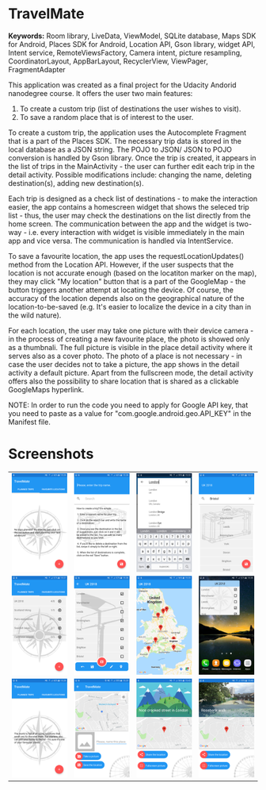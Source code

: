 <h1>TravelMate</h1>
<p><b>Keywords:</b> Room library, LiveData, ViewModel, SQLite database, Maps SDK for Android, Places SDK for Android, Location API, Gson library, widget API, Intent service, RemoteViewsFactory, Camera intent, picture resampling, CoordinatorLayout, AppBarLayout, RecyclerView, ViewPager, FragmentAdapter</p>
<p>This application was created as a final project for the Udacity Andorid nanodegree course. It offers the user two main features:</p>
<ol>
<li>To create a custom trip (list of destinations the user wishes to visit).</li>
  <li>To save a random place that is of interest to the user.</li>
</ol>
<p>To create a custom trip, the application uses the Autocomplete Fragment that is a part of the Places SDK. The necessary trip data is stored in the local database as a JSON string. The POJO to JSON/ JSON to POJO conversion is handled by Gson library. Once the trip is created, it appears in the list of trips in the MainActivity - the user can further edit each trip in the detail activity. Possible modifications include: changing the name, deleting destination(s), adding new destination(s).</p>
<p>Each trip is designed as a check list of destinations - to make the interaction easier, the app contains a homescreen widget that shows the seleced trip list - thus, the user may check the destinations on the list directly from the home screen. The communication between the app and the widget is two-way - i.e. every interaction with widget is visible immediately in the main app and vice versa. The communication is handled via IntentService.</p>
<p>To save a favourite location, the app uses the requestLocationUpdates() method from the Location API. However, if the user suspects that the location is not accurate enough (based on the locatiton marker on the map), they may click "My location" button that is a part of the GoogleMap - the button triggers another attempt at locating the device. Of course, the accuracy of the location depends also on the geographical nature of the location-to-be-saved (e.g. It's easier to localize the device in a city than in the wild nature).</p>
<p>For each location, the user may take one picture with their device camera - in the process of creating a new favourite place, the photo is showed only as a thumbnali. The full picture is visible in the place detail activity where it serves also as a cover photo. The photo of a place is not necessary - in case the user decides not to take a picture, the app shows in the detail activity a default picture. Apart from the fullscreen mode, the detail activity offers also the possibility to share location that is shared as a clickable GoogleMaps hyperlink.</p>
<p>NOTE: In order to run the code you need to apply for Google API key, that you need to paste as a value for "com.google.android.geo.API_KEY" in the Manifest file.</p>
<h1>Screenshots</h1>
<table style="font-size:14px;">
<tbody>
<tr>
<td width="25%">
  <img src="https://raw.githubusercontent.com/PavolBriatka/Travelmate/master/screenshots/01_ct_empty_state.png"></td>
<td width="25%">
  <img src="https://raw.githubusercontent.com/PavolBriatka/Travelmate/master/screenshots/02_ct_create_new_trip.png"></td>  
  <td width="25%">
    <img src="https://raw.githubusercontent.com/PavolBriatka/Travelmate/master/screenshots/03_ct_autocomplete_fragment.png"></td>
  <td width="25%">
    <img src="https://raw.githubusercontent.com/PavolBriatka/Travelmate/master/screenshots/04_ct_list_preview.png"></td>
</tr>
  <tr>
<td width="25%">
  <img src="https://raw.githubusercontent.com/PavolBriatka/Travelmate/master/screenshots/05_list_of_trips.png"></td>
<td width="25%">
  <img src="https://raw.githubusercontent.com/PavolBriatka/Travelmate/master/screenshots/06_trip_detail.png"></td>  
  <td width="25%">
    <img src="https://raw.githubusercontent.com/PavolBriatka/Travelmate/master/screenshots/07-trip_on_map.png"></td>
  <td width="25%">
    <img src="https://raw.githubusercontent.com/PavolBriatka/Travelmate/master/screenshots/08_widget.png"></td>
</tr>
  <tr>
<td width="25%">
  <img src="https://raw.githubusercontent.com/PavolBriatka/Travelmate/master/screenshots/09_fp_empty_state.png"></td>
<td width="25%">
  <img src="https://raw.githubusercontent.com/PavolBriatka/Travelmate/master/screenshots/10_fp_add_new_place.png"></td>  
  <td width="25%">
    <img src="https://raw.githubusercontent.com/PavolBriatka/Travelmate/master/screenshots/11_place_detail_no_photo.png"></td>
  <td width="25%">
    <img src="https://raw.githubusercontent.com/PavolBriatka/Travelmate/master/screenshots/12_place_detail_photo.png"></td>
</tr>
  </tbody>
  </table>
